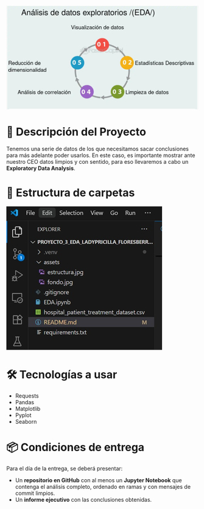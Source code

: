 ![Descripción de la imagen](assets/fondo.jpg)
# 📝 Descripción del Proyecto

Tenemos una serie de datos de los que necesitamos sacar conclusiones para más adelante poder usarlos. En este caso, es importante mostrar ante nuestro CEO datos limpios y con sentido, para eso llevaremos a cabo un **Exploratory Data Analysis**.

# 📁 Estructura de carpetas
![Descripción de la imagen](assets/estructura.jpg)

# 🛠️ Tecnologías a usar

* Requests
* Pandas
* Matplotlib
* Pyplot
* Seaborn

# 📦 Condiciones de entrega

Para el día de la entrega, se deberá presentar:

- Un **repositorio en GitHub** con al menos un **Jupyter Notebook** que contenga el análisis completo, ordenado en ramas y con mensajes de commit limpios.
- Un **informe ejecutivo** con las conclusiones obtenidas.